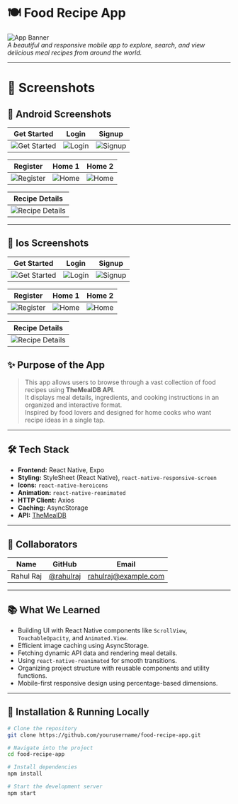 # 🍽️ Food Recipe App

![App Banner](https://via.placeholder.com/1200x400.png?text=Food+Recipe+App)  
*A beautiful and responsive mobile app to explore, search, and view delicious meal recipes from around the world.*

---

# 📸 Screenshots

## 📸 Android Screenshots

| Get Started | Login | Signup |
|-------------|--------|--------|
| ![Get Started](./assets/android-img/get-started.png) | ![Login](./assets/android-img/login.png) | ![Signup](./assets/android-img/register.png) |

| Register | Home 1 | Home 2 |
|----------|--------|--------|
| ![Register](./assets/android-img/register.png) | ![Home](./assets/android-img/home.png) | ![Home ](./assets/android-img/home1.png) |

| Recipe Details |
|----------------|
| ![Recipe Details](./assets/android-img/register.png) |

---

## 📸 Ios Screenshots

| Get Started | Login | Signup |
|-------------|--------|--------|
| ![Get Started](./assets/ios-img/get-started.png) | ![Login](./assets/ios-img/login.png) | ![Signup](./assets/ios-img/register.png) |

| Register | Home 1 | Home 2 |
|----------|--------|--------|
| ![Register](./assets/ios-img/register.png) | ![Home](./assets/ios-img/home.png) | ![Home ](./assets/ios-img/home1.png) |

| Recipe Details |
|----------------|
| ![Recipe Details](./assets/ios-img/register.png) |

## ✨ Purpose of the App

> This app allows users to browse through a vast collection of food recipes using **TheMealDB API**.  
> It displays meal details, ingredients, and cooking instructions in an organized and interactive format.  
> Inspired by food lovers and designed for home cooks who want recipe ideas in a single tap.

---

## 🛠 Tech Stack

- **Frontend:** React Native, Expo
- **Styling:** StyleSheet (React Native), `react-native-responsive-screen`
- **Icons:** `react-native-heroicons`
- **Animation:** `react-native-reanimated`
- **HTTP Client:** Axios
- **Caching:** AsyncStorage
- **API:** [TheMealDB](https://www.themealdb.com/api.php)

---

## 🤝 Collaborators

| Name        | GitHub                                   | Email                    |
|-------------|------------------------------------------|--------------------------|
| Rahul Raj   | [@rahulraj](https://github.com/rahulraj) | rahulraj@example.com     |



---

## 📚 What We Learned

- Building UI with React Native components like `ScrollView`, `TouchableOpacity`, and `Animated.View`.
- Efficient image caching using AsyncStorage.
- Fetching dynamic API data and rendering meal details.
- Using `react-native-reanimated` for smooth transitions.
- Organizing project structure with reusable components and utility functions.
- Mobile-first responsive design using percentage-based dimensions.

---

## 🚧 Installation & Running Locally

```bash
# Clone the repository
git clone https://github.com/yourusername/food-recipe-app.git

# Navigate into the project
cd food-recipe-app

# Install dependencies
npm install

# Start the development server
npm start

